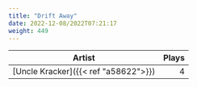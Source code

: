 ```yaml
---
title: "Drift Away"
date: 2022-12-08/2022T07:21:17
weight: 449
---
```




 Artist | Plays 
----- | -----:
[Uncle Kracker]({{< ref "a58622">}}) | 4
